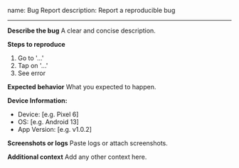 name: Bug Report
description: Report a reproducible bug

---

**Describe the bug**
A clear and concise description.

**Steps to reproduce**

1. Go to '...'
2. Tap on '...'
3. See error

**Expected behavior**
What you expected to happen.

**Device Information:**

- Device: [e.g. Pixel 6]
- OS: [e.g. Android 13]
- App Version: [e.g. v1.0.2]

**Screenshots or logs**
Paste logs or attach screenshots.

**Additional context**
Add any other context here.
